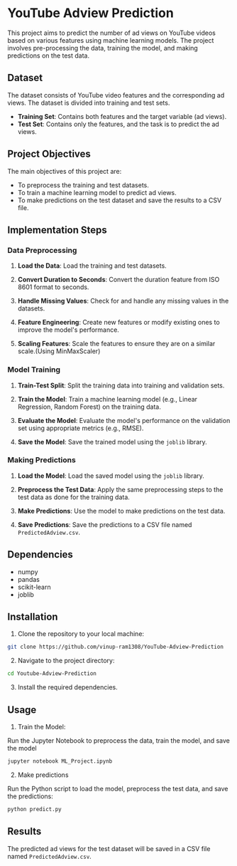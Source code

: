 # YouTube Adview Prediction

This project aims to predict the number of ad views on YouTube videos based on various features using machine learning models. The project involves pre-processing the data, training the model, and making predictions on the test data.

## Dataset

The dataset consists of YouTube video features and the corresponding ad views. The dataset is divided into training and test sets.

- **Training Set**: Contains both features and the target variable (ad views).
- **Test Set**: Contains only the features, and the task is to predict the ad views.

## Project Objectives

The main objectives of this project are:
- To preprocess the training and test datasets.
- To train a machine learning model to predict ad views.
- To make predictions on the test dataset and save the results to a CSV file.

## Implementation Steps

### Data Preprocessing

1. **Load the Data**: Load the training and test datasets.

2. **Convert Duration to Seconds**: Convert the duration feature from ISO 8601 format to seconds.

3. **Handle Missing Values**: Check for and handle any missing values in the datasets.

4. **Feature Engineering**: Create new features or modify existing ones to improve the model's performance.

5. **Scaling Features**: Scale the features to ensure they are on a similar scale.(Using MinMaxScaler)

### Model Training

1. **Train-Test Split**: Split the training data into training and validation sets.

2. **Train the Model**: Train a machine learning model (e.g., Linear Regression, Random Forest) on the training data.

3. **Evaluate the Model**: Evaluate the model's performance on the validation set using appropriate metrics (e.g., RMSE).

4. **Save the Model**: Save the trained model using the `joblib` library.

### Making Predictions

1. **Load the Model**: Load the saved model using the `joblib` library.

2. **Preprocess the Test Data**: Apply the same preprocessing steps to the test data as done for the training data.

3. **Make Predictions**: Use the model to make predictions on the test data.

4. **Save Predictions**: Save the predictions to a CSV file named `PredictedAdview.csv`.

## Dependencies

- numpy
- pandas
- scikit-learn
- joblib

## Installation

1. Clone the repository to your local machine:

```bash
git clone https://github.com/vinup-ram1308/YouTube-Adview-Prediction

```
2. Navigate to the project directory:

```bash
cd Youtube-Adview-Prediction
```
3. Install the required dependencies.


## Usage

1. Train the Model:

Run the Jupyter Notebook to preprocess the data, train the model, and save the model
```bash
jupyter notebook ML_Project.ipynb
```

2. Make predictions

Run the Python script to load the model, preprocess the test data, and save the predictions:
```bash
python predict.py
```
## Results

The predicted ad views for the test dataset will be saved in a CSV file named `PredictedAdview.csv`.
